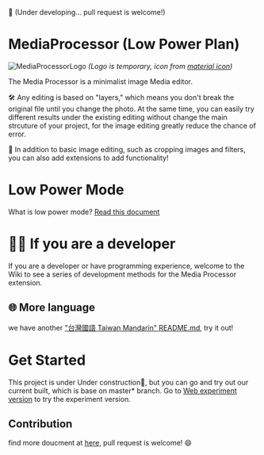 🚧 (Under developing... pull request is welcome!)
# MediaProcessor (Low Power Plan)

![MediaProcessorLogo](https://user-images.githubusercontent.com/22980191/88693587-0de67b00-d132-11ea-8c0a-bb2ad6c019d6.png)
*(Logo is temporary, icon from [material icon](https://material.io/icons))*

The Media Processor is a minimalist image Media editor.

🛠 Any editing is based on "layers," which means you don't break the original file until you change the photo. At the same time, you can easily try different results under the existing editing without change the main strcuture of your project, for the image editing greatly reduce the chance of error.

🧰 In addition to basic image editing, such as cropping images and filters, you can also add extensions to add functionality!

# Low Power Mode
What is low power mode? [Read this document](https://docs.google.com/document/d/1y15THX1ZvHhQ6yB5WDyvCPZYVP8myQ-WayiSnE5ITnQ/edit?usp=sharing)

# 🧑‍💻 If you are a developer

If you are a developer or have programming experience, welcome to the Wiki to see a series of development methods for the Media Processor extension.

## 🌐 More language
we have another ["台灣國語 Taiwan Mandarin" README.md](README-zh_TW.md), try it out!

# Get Started
This project is under Under construction🚧, but you can go and try out our current built, which is base on master* branch.
Go to [Web experiment version](https://ljcucc.github.io/MediaProcessor/public/) to try the experiment version.

## Contribution
find more doucment at [here](https://github.com/ljcucc/MediaProcessor/wiki/Contribution-%F0%9F%A7%91%E2%80%8D%F0%9F%92%BB), pull request is welcome! 😄
